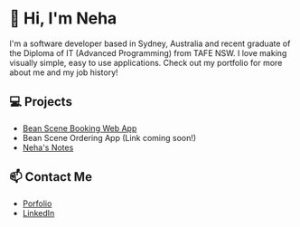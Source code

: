 # :star2: Hi, I'm Neha 
I'm a software developer based in Sydney, Australia and recent graduate of the Diploma of IT (Advanced Programming) from TAFE NSW.
I love making visually simple, easy to use applications. Check out my portfolio for more about me and my job history!
## :computer: Projects
- [Bean Scene Booking Web App](https://github.com/nehasagade/bean-scene-booking)
- Bean Scene Ordering App (Link coming soon!)
- [Neha's Notes](https://github.com/nehasagade/NehasNotes)
## :mailbox: Contact Me
- [Porfolio](https://nehasagade.github.io/)
- [LinkedIn](https://www.linkedin.com/in/neha-s-0a4141174/)

